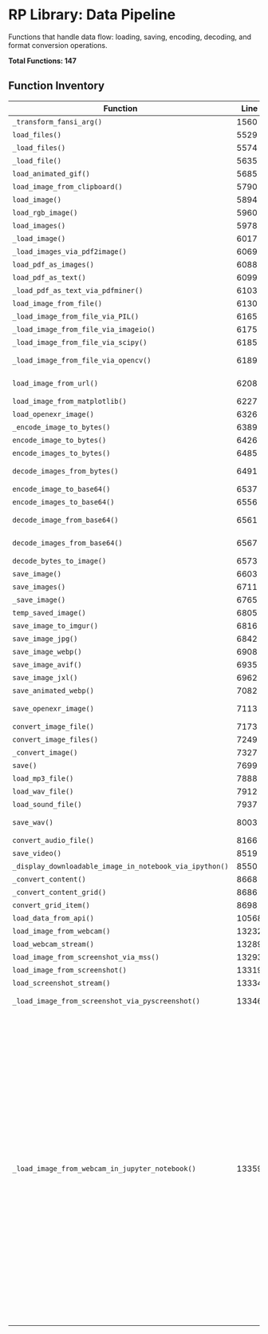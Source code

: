 # RP Library: Data Pipeline

Functions that handle data flow: loading, saving, encoding, decoding, and format conversion operations.

**Total Functions: 147**

## Function Inventory

| Function | Line | Description |
|----------|------|-------------|
| `_transform_fansi_arg()` | 1560 |  Allow for 'yellow green underlined on blue bold'  style_keywords = style_keywords or _fansi_styles ... |
| `load_files()` | 5529 | Load a list of files with optional multithreading.  - load_file (function): A function to load a sin... |
| `_load_files()` | 5574 | *(No description)* |
| `_load_file()` | 5635 | *(No description)* |
| `load_animated_gif()` | 5685 | Location should be a url or a file path pointing to a GIF file Loads an array of frames of an RGB an... |
| `load_image_from_clipboard()` | 5790 |  #Grab an image copied from your clipboard  #TODO: Use the "copykitten" library to paste images pip_... |
| `load_image()` | 5894 |  Automatically detect if location is a URL or a file path and try to smartly choose the appropriate ... |
| `load_rgb_image()` | 5960 | Like load_image, but makes sure there's no alpha channel This function is really only here to save y... |
| `load_images()` | 5978 | Simply the plural form of load_image This is much faster than using load_image sequentially because ... |
| `_load_image()` | 6017 | *(No description)* |
| `_load_images_via_pdf2image()` | 6069 |  Given a PDF, returns a list of images - one for each page  return _load_images_via_pdf2image(path) ... |
| `load_pdf_as_images()` | 6088 |  Given a PDF, returns a list of images - one for each page  return _load_images_via_pdf2image(path) ... |
| `load_pdf_as_text()` | 6099 |  Given a PDF, returns the text content as a string  return _load_pdf_as_text_via_pdfminer(path)  def... |
| `_load_pdf_as_text_via_pdfminer()` | 6103 |  Extract text from PDF using pdfminer.six  pip_import('pdfminer') from pdfminer.high_level import ex... |
| `load_image_from_file()` | 6130 |  Can try opencv as a fallback if this ever breaks  assert file_exists(file_name),'No such image file... |
| `_load_image_from_file_via_PIL()` | 6165 | NOTE if this method fails try the following function: imageio.plugins.freeimage.download() #https://... |
| `_load_image_from_file_via_imageio()` | 6175 | NOTE if this method fails try the following function: imageio.plugins.freeimage.download() #https://... |
| `_load_image_from_file_via_scipy()` | 6185 | *(No description)* |
| `_load_image_from_file_via_opencv()` | 6189 | Url should either be like http://website.com/image.png or like data:image/png;base64,iVBORw0KGgoAAAA... |
| `load_image_from_url()` | 6208 | Url should either be like http://website.com/image.png or like data:image/png;base64,iVBORw0KGgoAAAA... |
| `load_image_from_matplotlib()` | 6227 | Return matplotlib's current display as an image You can increase the DPI to get a higher resolution.... |
| `load_openexr_image()` | 6326 | Will load a floating point openexr image as a numpy array The 'channels' argument is used to specify... |
| `_encode_image_to_bytes()` | 6389 | *(No description)* |
| `encode_image_to_bytes()` | 6426 | Encodes an image into a bytestring, without actually saving it to your harddrive The bytes are the s... |
| `encode_images_to_bytes()` | 6485 | Batch encode multiple images to bytes. See encode_image_to_bytes for single images. |
| `decode_images_from_bytes()` | 6491 | Decode multiple images from byte-encoded format.  Converts a collection of byte-encoded images back ... |
| `encode_image_to_base64()` | 6537 | Encodes an image into a base64 string. Useful for HTTP requests, or displaying HTML images in jupyte... |
| `encode_images_to_base64()` | 6556 | Batch encode multiple images to base64 strings. See encode_image_to_base64 for single images. |
| `decode_image_from_base64()` | 6561 | Decode a base64 string back to an image. Convenience function combining base64_to_bytes and decode_b... |
| `decode_images_from_base64()` | 6567 | Decode multiple base64 strings back to images. Convenience function for batch decoding base64 encode... |
| `decode_bytes_to_image()` | 6573 | Supports any filetype in r._opencv_supported_image_formats, including jpg, bmp, png, exr and tiff TO... |
| `save_image()` | 6603 | Todo: Add support for imageio, which can also write images Simply save a numpy image to a file. The ... |
| `save_images()` | 6711 | Save images to specified paths concurrently.  Parameters: - images (list): List of image objects to ... |
| `_save_image()` | 6765 | *(No description)* |
| `temp_saved_image()` | 6805 | Return the path of an image, and return the path we saved it to Originally used for google colab to ... |
| `save_image_to_imgur()` | 6816 | Takes an image, or an image path Returns the url of the saved image Note: This function can sometime... |
| `save_image_jpg()` | 6842 | If add_extension is True, will add a '.jpg' or '.jpeg' extension to path IFF it doesn't allready end... |
| `save_image_webp()` | 6908 | Save image in WebP format. Set lossless=True for lossless compression, False for lossy. If add_exten... |
| `save_image_avif()` | 6935 | Save image in AVIF format. Set lossless=True for lossless compression, False for lossy. If add_exten... |
| `save_image_jxl()` | 6962 | Save image in JPEG XL format. Set quality=100 for lossless compression. If add_extension is True, ad... |
| `save_animated_webp()` | 7082 | Save an animated video in WebP format. If add_extension is True, adds '.webp' extension if not alrea... |
| `save_openexr_image()` | 7113 | Counterpart to load_openexr_image TODO: Add support for custom channels This code is based on https:... |
| `convert_image_file()` | 7173 | Converts an image file to a specified format and saves it to the provided output folder. It can also... |
| `convert_image_files()` | 7249 | Converts multiple image files to a specified format and saves them to the provided output folder. Th... |
| `_convert_image()` | 7327 | *(No description)* |
| `save()` | 7699 |  Do the Web request and save to `savefile`  with open(savefile,'wb') as f: self.write_to_fp(f) f.clo... |
| `load_mp3_file()` | 7888 | Takes an mp3 file path, and returns a bunch of samples as a numpy array Returns floating-point sampl... |
| `load_wav_file()` | 7912 | Takes a wav file path, and returns a bunch of samples as a numpy array Returns floating-point sample... |
| `load_sound_file()` | 7937 | Returns the contents of a sound file at file_path as a numpy array of floats in the range [-1, 1] sa... |
| `save_wav()` | 8003 | For stereo, use a np matrix Example: psfs((x%100)/100 for x in range(100000)) Each sample should ∈ [... |
| `convert_audio_file()` | 8166 | Convert an audio file to a different format using FFmpeg.  Args: input_file (str): Path to the input... |
| `save_video()` | 8519 | #      #     This will embed a video into the jupyter notebook you're using #     Warning: This func... |
| `_display_downloadable_image_in_notebook_via_ipython()` | 8550 |  Display an image at full resolution in a jupyter notebook. Returns an updatable channel.   channel ... |
| `_convert_content()` | 8668 | *(No description)* |
| `_convert_content_grid()` | 8686 | *(No description)* |
| `convert_grid_item()` | 8698 | Adds a new viewport from IPython.display import display, HTML display(self._converted_content, displ... |
| `load_data_from_api()` | 10568 | *(No description)* |
| `load_image_from_webcam()` | 13232 | If your camera supports multiple resolutions, input the dimensions in the height and width parameter... |
| `load_webcam_stream()` | 13289 | Grabs a screenshot from the main monitor using the Multiple Screen Shots (MSS) Library Returns it as... |
| `load_image_from_screenshot_via_mss()` | 13293 | Grabs a screenshot from the main monitor using the Multiple Screen Shots (MSS) Library Returns it as... |
| `load_image_from_screenshot()` | 13319 | Grabs a screenshot from the main monitor Returns it as a RGB byte image  EXAMPLE:  >>> while True: .... |
| `load_screenshot_stream()` | 13334 |  EXAMPLE:  >>> while True: ...     display_video(cv_resize_images(load_screenshot_stream(), size=.25... |
| `_load_image_from_screenshot_via_pyscreenshot()` | 13346 | REPLACED BY load_image_from_screenshot WHICH IS MUCH FASTER (This still works as a slow version thou... |
| `_load_image_from_webcam_in_jupyter_notebook()` | 13359 | VIDEO_HTML =  <video autoplay width=800 height=600></video> <script> var video = document.querySelec... |
| `load_pickled_value()` | 13548 | Load a Python object from a pickle file.  Enhanced Documentation: Deserializes Python objects that w... |
| `save_pickled_value()` | 13612 | Save variables to pickle file. Uses detuple for flexible argument handling.  Enhanced Documentation:... |
| `save_text_file()` | 13710 | text_file_to_string(file_path) reads text file  Enhanced Documentation: This is RP's primary text fi... |
| `load_file_lines()` | 13800 |  Returns all the lines in a file  return line_split(text_file_to_string(file_path, use_cache))  def ... |
| `save_file_lines()` | 13804 | Save an iterable of lines to a text file.  Convenient function for saving lists/collections of text ... |
| `load_text_files()` | 13843 | Plural of text_file_to_string Please see load_files and rp_iglob for more information Yields the str... |
| `load_json()` | 13954 | Load JSON file and convert to EasyDict for convenient attribute access.  Enhanced Documentation: Loa... |
| `load_jsons()` | 14043 | Plural of load_json Please see load_files and rp_iglob for more information Yields the jsons as an i... |
| `save_json()` | 14055 | Save Python data structures as JSON files with formatting options.  Enhanced Documentation: Serializ... |
| `load_tsv()` | 14124 | Read a TSV file with optional progress tracking and flexible header handling.  By default tries to b... |
| `load_parquet()` | 14248 | Read a Parquet file with optional progress tracking.  Parameters: file_path (str): Path to the Parqu... |
| `load_yaml_file()` | 14314 | EXAMPLE: >>> load_yaml_file('alphablock_without_ssim_256.yaml') ans = {'max_iter': 300000, 'batch_si... |
| `load_yaml_files()` | 14331 | Plural of load_yaml_file Please see load_files and rp_iglob for more information Yields the jsons as... |
| `load_dyaml_file()` | 14554 |  Load a dyaml file (a yaml file with some additional syntax features I added). Stands for "Delta Yam... |
| `encode_float_matrix_to_rgba_byte_image()` | 16615 | Can encode a 32-bit float into the 4 channels of an RGBA image The values should be between 0 and 1 ... |
| `decode_float_matrix_from_rgba_byte_image()` | 16635 | This function is the inverse of encode_float_matrix_to_rgba_image Takes an rgba byte-image (that was... |
| `load_gist()` | 16800 | Takes the URL of a gist, or the shortened url of a gist (by something like bit.ly), and returns the ... |
| `save_gist()` | 16940 | This function takes an input string, posts it as a gist on Github, then returns the URL of the new g... |
| `reload_module()` | 18228 | If rp changes mid-notebook, here's a convenient way to reload it |
| `reload_rp()` | 18232 | If rp changes mid-notebook, here's a convenient way to reload it |
| `_load_pyin_settings_file()` | 19664 | *(No description)* |
| `_load_pyin_settings_from_dict()` | 19674 | *(No description)* |
| `_save_pyin_settings_file()` | 19688 | *(No description)* |
| `_reload_modules()` | 20004 | Reload modified modules for development. Internal helper for pseudo_terminal. #Re-import any modules... |
| `_load_text_from_file_or_url()` | 20867 | *(No description)* |
| `load_page()` | 21811 | *(No description)* |
| `_download_rp_gists()` | 21838 | Change directory in pseudo_terminal with history tracking. Internal helper. dir=os.path.expanduser(d... |
| `_convert_powerpoint_file()` | 21949 | *(No description)* |
| `save_animated_png()` | 26416 | Save a sequence of images as an animated PNG (APNG) file.  Enhanced Documentation: Creates animated ... |
| `cv_distance_transform()` | 28889 | Compute distance transform using OpenCV.  Args: mask: 2D boolean array distance_to: What are we retu... |
| `_omni_load_animated_image()` | 30351 |  gif and webp and png can be either a video or image depending on context...  video = load_video(pat... |
| `_omni_save_animated_image()` | 30358 |  gif and webp and png can be either a video or image depending on context...  if is_image(video): re... |
| `_omni_save_default_extension()` | 30366 | Internal smart file loading dispatcher based on file extension and type detection.  Enhanced Documen... |
| `_omni_load()` | 30378 | Internal smart file loading dispatcher based on file extension and type detection.  Enhanced Documen... |
| `_omni_save()` | 30436 | *(No description)* |
| `download_google_font()` | 32324 | Original code from: https://gist.github.com/ravgeetdhillon/0063aaee240c0cddb12738c232bd8a49  downloa... |
| `download_font()` | 32565 | https://github.com/ctrlcctrlv/lcd-font/raw/master/otf/LCD14.otf |
| `download_fonts()` | 32581 | See download_google_font's docstring. This is it's plural form. font_names = detuple(font_names) ret... |
| `download_google_fonts()` | 32597 | See download_google_font's docstring. This is it's plural form. font_names = detuple(font_names) ret... |
| `get_downloaded_fonts()` | 32613 |  Returns a list of font files downloaded by rp  def get(x): try: return _get_all_paths_fast( x, recu... |
| `download_all_google_fonts()` | 32740 | Download all Google fonts I know of: 120.1MB Returns a list of paths to all downloaded fonts |
| `r_transform()` | 34041 | Stands for Ryan-Transform. Used for path matching in my 2019 Zebra summer internship. Removes transl... |
| `r_transform_inverse()` | 34052 | Note that we lose scale, rotation and translational information r_transform(r_transform_inverse(r_tr... |
| `_common_image_channel_converter()` | 35145 | Given a list of images, choose the cheapest as_*_image function that preserves as much data as possi... |
| `_common_image_dtype_converter()` | 35151 | Given a list of images, choose the cheapest as_*_image function that preserves as much data as possi... |
| `_common_image_converter()` | 35157 | *(No description)* |
| `converter()` | 35160 | *(No description)* |
| `download_youtube_video()` | 36954 | Downloads a YouTube video based on the given URL or video ID. The function can selectively download ... |
| `_load_video_stream()` | 37248 | *(No description)* |
| `load_video_stream()` | 37268 | Much faster than load_video, which loads all the frames into a numpy array. This means load_video ha... |
| `load_video_streams()` | 37308 |  Plural of load_video_stream. If transpose==True, returns a single iterator that returns tuples of f... |
| `load()` | 37331 | This function does not take into account framerates or audio. It just returns a numpy array full of ... |
| `load_video()` | 37350 | This function does not take into account framerates or audio. It just returns a numpy array full of ... |
| `load_videos()` | 37429 | Plural of load_video Loads many videos.  Args: See load_video for documentation on the paths, start_... |
| `load()` | 37456 | Saves the frames of the video to an .avi file |
| `save_video_avi()` | 37468 | Saves the frames of the video to an .avi file |
| `_cv_save_video_mp4()` | 37627 | *(No description)* |
| `_cv_save_video_mp4()` | 37661 | Uses quality instead of bitrate because of how opencv works: https://docs.opencv.org/3.4/d4/d15/grou... |
| `set_save_video_mp4_default_backend()` | 37713 | frames: a list of images as defined by rp.is_image(). Saves an .mp4 file at the path - frames can al... |
| `save_video_mp4()` | 37718 | frames: a list of images as defined by rp.is_image(). Saves an .mp4 file at the path - frames can al... |
| `load_frame()` | 37785 | *(No description)* |
| `save_video_gif_via_pil()` | 37809 | Save a video to a GIF with given path and framerate. Returns the path of the new GIF.  TODO: Support... |
| `convert_to_gif_via_ffmpeg()` | 37875 | Converts a video file to a GIF using FFmpeg. It does a really good job - with dithering! If you set ... |
| `convert_to_gifs_via_ffmpeg()` | 37969 |  Plural of convert_to_gif_via_ffmpeg. Arguments are broadcastable.  def run(bundle): return convert_... |
| `save_video()` | 38010 | #TODO: add options for sound and framerate. Possibly quality options but probably not (that should b... |
| `encode_video_to_bytes()` | 38050 | Encode video to bytes without saving to disk. |
| `decode_video_from_bytes()` | 38064 | Decode bytes back to video array. |
| `_ensure_punkt_downloaded()` | 40941 | Gets a list of languages supported by nltk's punkt (sentence splitter) Current languages as of writi... |
| `unicode_loading_bar()` | 41270 | EXAMPLE 1: for _ in range(200):print(end='\r'+unicode_loading_bar(_));sleep(.05) EXAMPLE 2: for _ in... |
| `download_url()` | 41985 | Download files from URLs with multi-protocol support and automatic path handling.  Supports HTTP/HTT... |
| `download_urls()` | 42164 | Plural of download_url Tune the num_threads and buffer_limit for optimal downloads to avoid too many... |
| `download_url_to_cache()` | 42255 | Like download_url, except you only specify the output diectory - the filename will be chosen for you... |
| `download_urls_to_cache()` | 42303 |  Plural of rp.download_url_to_cache  urls = detuple(urls)  if show_progress in ['eta', True]: show_p... |
| `download()` | 42321 | *(No description)* |
| `_ensure_claudecode_installed()` | 44013 | *(No description)* |
| `_load_ryan_lazygit_config()` | 44201 | config_lines=unindent( # < RP Lazygit Config Start > #DEFAULTS: https://github.com/jesseduffield/laz... |
| `can_convert_object_to_bytes()` | 44634 | Returns true if we can run object_to_bytes on x without getting an error See object_to_bytes for mor... |
| `encode_bytes_to_image()` | 44673 | Encode binary data into a numpy array representing an RGB image.  The function packs the data length... |
| `decode_image_to_bytes()` | 44706 | Decode a numpy array image back to the original binary data.  Extracts the data length from the firs... |
| `load_text()` | 52321 | *(No description)* |
| `load_annotated_lines()` | 52327 | *(No description)* |
| `load_safetensors()` | 54861 | Loads tensors from a .safetensors file.  Args: path (str): Path to .safetensors file, or a glob for ... |
| `save_safetensors()` | 54956 | Saves tensors to a .safetensors file.  Args: tensors (dict or easydict): Dictionary of tensors to sa... |

## Architectural Analysis

### Data Pipeline Architecture

RP's data pipeline enables seamless data flow:

1. **Universal Loaders**: Load from files, URLs, bytes, base64, clipboard
2. **Format Converters**: Automatic format detection and conversion
3. **Encoding System**: Multiple encoding formats (base64, bytes, etc.)
4. **Batch Processing**: Parallel loading/saving of multiple items
5. **Caching Layer**: Optional caching for performance optimization

### Key Patterns
- **Source Agnostic**: Functions accept multiple input sources
- **Format Detection**: Automatic format identification from content/extension  
- **Error Handling**: Graceful handling of corrupted or invalid data
- **Performance Optimization**: Parallel processing and caching where beneficial

## Function Relationships

### Batch Operations
- `_load_file()` ↔ `_load_files()`
- `load_image()` ↔ `load_images()`
- `save_image()` ↔ `save_images()`
- `convert_image_file()` ↔ `convert_image_files()`
- `load_json()` ↔ `load_jsons()`
- ... and 6 more

### Multiplexing
- `load_image_from_screenshot()` ↔ `load_image_from_screenshot_via_mss()`

